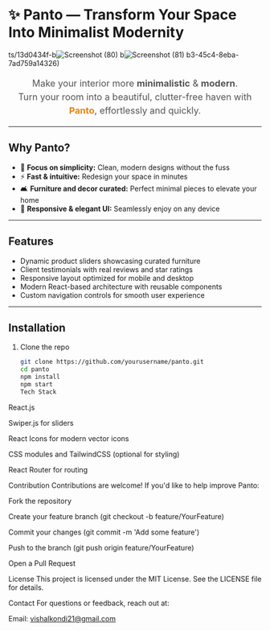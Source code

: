 # ✨ Panto — Transform Your Space Into Minimalist Modernity


ts/13d0434f-b![Screenshot (80)](https://github.com/user-attachments/assets/1e16a787-e1f7-48a3-b4d0-c44079a1a30e)
b![Screenshot (81)](https://github.com/user-attachments/assets/305a669d-a66e-4c7f-89e8-79a408c28796)
b3-45c4-8eba-7ad759a14326)


<div align="center">

<p style="font-size:18px; max-width:600px; line-height:1.5; color:#555;">
Make your interior more <strong>minimalistic</strong> &amp; <strong>modern</strong>.<br/>
Turn your room into a beautiful, clutter-free haven with <span style="color:#e58411; font-weight:bold;">Panto</span>, effortlessly and quickly.
</p>

</div>

---

## Why Panto?

- 🎯 **Focus on simplicity:** Clean, modern designs without the fuss  
- ⚡ **Fast & intuitive:** Redesign your space in minutes  
- 🛋️ **Furniture and decor curated:** Perfect minimal pieces to elevate your home  
- 📱 **Responsive & elegant UI:** Seamlessly enjoy on any device  

---

## Features

- Dynamic product sliders showcasing curated furniture  
- Client testimonials with real reviews and star ratings  
- Responsive layout optimized for mobile and desktop  
- Modern React-based architecture with reusable components  
- Custom navigation controls for smooth user experience  

---

## Installation

1. Clone the repo  
   ```bash
   git clone https://github.com/yourusername/panto.git
   cd panto
   npm install
   npm start
   Tech Stack
React.js

Swiper.js for sliders

React Icons for modern vector icons

CSS modules and TailwindCSS (optional for styling)

React Router for routing

Contribution
Contributions are welcome! If you'd like to help improve Panto:

Fork the repository

Create your feature branch (git checkout -b feature/YourFeature)

Commit your changes (git commit -m 'Add some feature')

Push to the branch (git push origin feature/YourFeature)

Open a Pull Request

License
This project is licensed under the MIT License. See the LICENSE file for details.

Contact
For questions or feedback, reach out at:

Email: vishalkondi21@gmail.com





